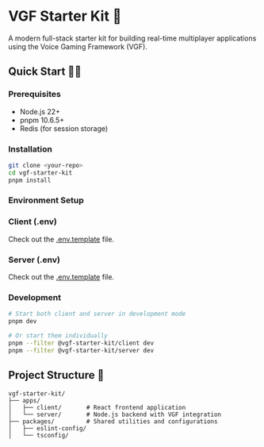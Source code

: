 # VGF Starter Kit 🚀

A modern full-stack starter kit for building real-time multiplayer applications using the Voice Gaming Framework (VGF).

## Quick Start 🏃‍♂️

### Prerequisites

- Node.js 22+
- pnpm 10.6.5+
- Redis (for session storage)

### Installation

```bash
git clone <your-repo>
cd vgf-starter-kit
pnpm install
```

### Environment Setup

### Client (.env)

Check out the [.env.template](apps/client/.env.template) file.

### Server (.env)

Check out the [.env.template](apps/server/.env.template) file.

### Development

```bash
# Start both client and server in development mode
pnpm dev

# Or start them individually
pnpm --filter @vgf-starter-kit/client dev
pnpm --filter @vgf-starter-kit/server dev
```

## Project Structure 📁

```
vgf-starter-kit/
├── apps/
│   ├── client/       # React frontend application
│   └── server/       # Node.js backend with VGF integration
├── packages/         # Shared utilities and configurations
│   ├── eslint-config/
│   └── tsconfig/
```